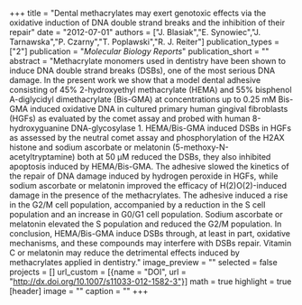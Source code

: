 +++
title = "Dental methacrylates may exert genotoxic effects via the oxidative induction of DNA double strand breaks and the inhibition of their repair"
date = "2012-07-01"
authors = ["J. Blasiak","E. Synowiec","J. Tarnawska","P. Czarny","T. Poplawski","R. J. Reiter"]
publication_types = ["2"]
publication = "_Molecular Biology Reports_"
publication_short = ""
abstract = "Methacrylate monomers used in dentistry have been shown to induce DNA double strand breaks (DSBs), one of the most serious DNA damage. In the present work we show that a model dental adhesive consisting of 45% 2-hydroxyethyl methacrylate (HEMA) and 55% bisphenol A-diglycidyl dimethacrylate (Bis-GMA) at concentrations up to 0.25 mM Bis-GMA induced oxidative DNA in cultured primary human gingival fibroblasts (HGFs) as evaluated by the comet assay and probed with human 8-hydroxyguanine DNA-glycosylase 1. HEMA/Bis-GMA induced DSBs in HGFs as assessed by the neutral comet assay and phosphorylation of the H2AX histone and sodium ascorbate or melatonin (5-methoxy-N-acetyltryptamine) both at 50 μM reduced the DSBs, they also inhibited apoptosis induced by HEMA/Bis-GMA. The adhesive slowed the kinetics of the repair of DNA damage induced by hydrogen peroxide in HGFs, while sodium ascorbate or melatonin improved the efficacy of H(2)O(2)-induced damage in the presence of the methacrylates. The adhesive induced a rise in the G2/M cell population, accompanied by a reduction in the S cell population and an increase in G0/G1 cell population. Sodium ascorbate or melatonin elevated the S population and reduced the G2/M population. In conclusion, HEMA/Bis-GMA induce DSBs through, at least in part, oxidative mechanisms, and these compounds may interfere with DSBs repair. Vitamin C or melatonin may reduce the detrimental effects induced by methacrylates applied in dentistry."
image_preview = ""
selected = false
projects = []
url_custom = [{name = "DOI", url = "http://dx.doi.org/10.1007/s11033-012-1582-3"}]
math = true
highlight = true
[header]
image = ""
caption = ""
+++

